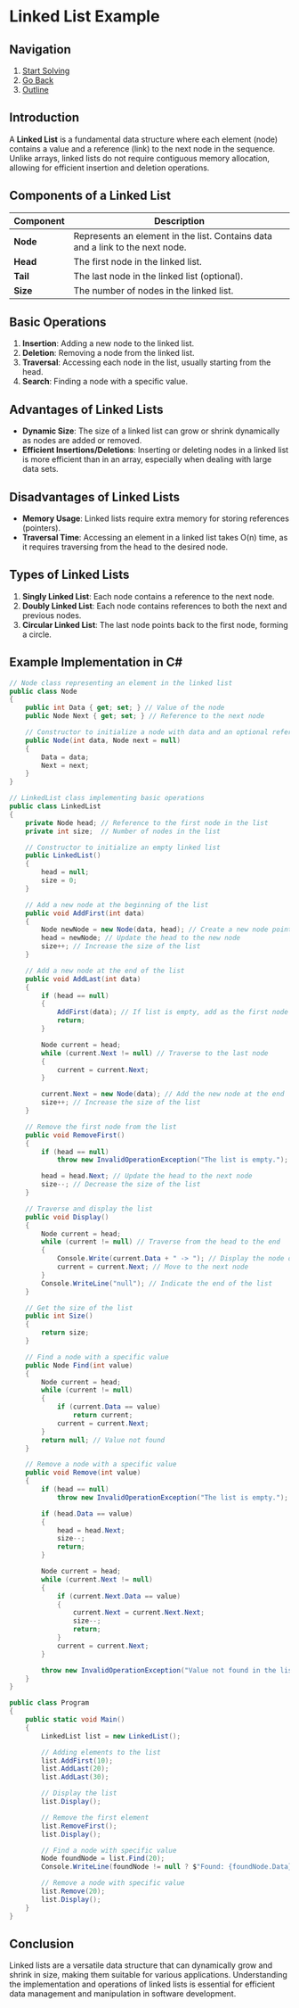# Linked List Example

## Navigation

1. [Start Solving](linked-list-problem.cs)
2. [Go Back](../../README.md)
3. [Outline](../outline.md)

## Introduction

A **Linked List** is a fundamental data structure where each element (node) contains a value and a reference (link) to the next node in the sequence. Unlike arrays, linked lists do not require contiguous memory allocation, allowing for efficient insertion and deletion operations.

## Components of a Linked List

| Component    | Description                                           |
|--------------|-------------------------------------------------------|
| **Node**     | Represents an element in the list. Contains data and a link to the next node. |
| **Head**     | The first node in the linked list.                   |
| **Tail**     | The last node in the linked list (optional).          |
| **Size**     | The number of nodes in the linked list.               |

## Basic Operations

1. **Insertion**: Adding a new node to the linked list.
2. **Deletion**: Removing a node from the linked list.
3. **Traversal**: Accessing each node in the list, usually starting from the head.
4. **Search**: Finding a node with a specific value.

## Advantages of Linked Lists

- **Dynamic Size**: The size of a linked list can grow or shrink dynamically as nodes are added or removed.
- **Efficient Insertions/Deletions**: Inserting or deleting nodes in a linked list is more efficient than in an array, especially when dealing with large data sets.

## Disadvantages of Linked Lists

- **Memory Usage**: Linked lists require extra memory for storing references (pointers).
- **Traversal Time**: Accessing an element in a linked list takes O(n) time, as it requires traversing from the head to the desired node.

## Types of Linked Lists

1. **Singly Linked List**: Each node contains a reference to the next node.
2. **Doubly Linked List**: Each node contains references to both the next and previous nodes.
3. **Circular Linked List**: The last node points back to the first node, forming a circle.

## Example Implementation in C#

```csharp
// Node class representing an element in the linked list
public class Node
{
    public int Data { get; set; } // Value of the node
    public Node Next { get; set; } // Reference to the next node

    // Constructor to initialize a node with data and an optional reference to the next node
    public Node(int data, Node next = null)
    {
        Data = data;
        Next = next;
    }
}

// LinkedList class implementing basic operations
public class LinkedList
{
    private Node head; // Reference to the first node in the list
    private int size;  // Number of nodes in the list

    // Constructor to initialize an empty linked list
    public LinkedList()
    {
        head = null;
        size = 0;
    }

    // Add a new node at the beginning of the list
    public void AddFirst(int data)
    {
        Node newNode = new Node(data, head); // Create a new node pointing to the current head
        head = newNode; // Update the head to the new node
        size++; // Increase the size of the list
    }

    // Add a new node at the end of the list
    public void AddLast(int data)
    {
        if (head == null)
        {
            AddFirst(data); // If list is empty, add as the first node
            return;
        }

        Node current = head;
        while (current.Next != null) // Traverse to the last node
        {
            current = current.Next;
        }

        current.Next = new Node(data); // Add the new node at the end
        size++; // Increase the size of the list
    }

    // Remove the first node from the list
    public void RemoveFirst()
    {
        if (head == null)
            throw new InvalidOperationException("The list is empty.");

        head = head.Next; // Update the head to the next node
        size--; // Decrease the size of the list
    }

    // Traverse and display the list
    public void Display()
    {
        Node current = head;
        while (current != null) // Traverse from the head to the end
        {
            Console.Write(current.Data + " -> "); // Display the node data
            current = current.Next; // Move to the next node
        }
        Console.WriteLine("null"); // Indicate the end of the list
    }

    // Get the size of the list
    public int Size()
    {
        return size;
    }

    // Find a node with a specific value
    public Node Find(int value)
    {
        Node current = head;
        while (current != null)
        {
            if (current.Data == value)
                return current;
            current = current.Next;
        }
        return null; // Value not found
    }

    // Remove a node with a specific value
    public void Remove(int value)
    {
        if (head == null)
            throw new InvalidOperationException("The list is empty.");

        if (head.Data == value)
        {
            head = head.Next;
            size--;
            return;
        }

        Node current = head;
        while (current.Next != null)
        {
            if (current.Next.Data == value)
            {
                current.Next = current.Next.Next;
                size--;
                return;
            }
            current = current.Next;
        }

        throw new InvalidOperationException("Value not found in the list.");
    }
}

public class Program
{
    public static void Main()
    {
        LinkedList list = new LinkedList();

        // Adding elements to the list
        list.AddFirst(10);
        list.AddLast(20);
        list.AddLast(30);

        // Display the list
        list.Display();

        // Remove the first element
        list.RemoveFirst();
        list.Display();

        // Find a node with specific value
        Node foundNode = list.Find(20);
        Console.WriteLine(foundNode != null ? $"Found: {foundNode.Data}" : "Not Found");

        // Remove a node with specific value
        list.Remove(20);
        list.Display();
    }
}
```

## Conclusion

Linked lists are a versatile data structure that can dynamically grow and shrink in size, making them suitable for various applications. Understanding the implementation and operations of linked lists is essential for efficient data management and manipulation in software development.